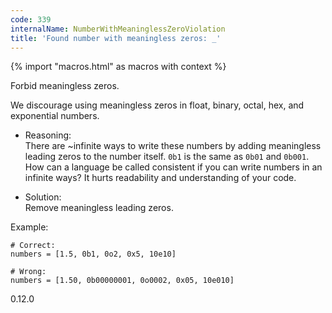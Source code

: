 ```yaml
---
code: 339
internalName: NumberWithMeaninglessZeroViolation
title: 'Found number with meaningless zeros: _'
---
```


{% import "macros.html" as macros with context %}

Forbid meaningless zeros.

We discourage using meaningless zeros in float, binary, octal, hex, and
exponential numbers.

  - Reasoning:  
    There are \~infinite ways to write these numbers by adding
    meaningless leading zeros to the number itself. `0b1` is the same as
    `0b01` and `0b001`. How can a language be called consistent if you
    can write numbers in an infinite ways? It hurts readability and
    understanding of your code.

  - Solution:  
    Remove meaningless leading zeros.

Example:

    # Correct:
    numbers = [1.5, 0b1, 0o2, 0x5, 10e10]
    
    # Wrong:
    numbers = [1.50, 0b00000001, 0o0002, 0x05, 10e010]

<div class="versionadded">

0.12.0

</div>